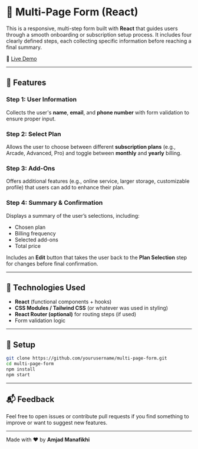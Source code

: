 # 🧾 Multi-Page Form (React)

This is a responsive, multi-step form built with **React** that guides users through a smooth onboarding or subscription setup process. It includes four clearly defined steps, each collecting specific information before reaching a final summary.

🔗 [Live Demo](https://multi-page-form-five.vercel.app/)

---

## 📑 Features

### Step 1: User Information
Collects the user's **name**, **email**, and **phone number** with form validation to ensure proper input.

### Step 2: Select Plan
Allows the user to choose between different **subscription plans** (e.g., Arcade, Advanced, Pro) and toggle between **monthly** and **yearly** billing.

### Step 3: Add-Ons
Offers additional features (e.g., online service, larger storage, customizable profile) that users can add to enhance their plan.

### Step 4: Summary & Confirmation
Displays a summary of the user’s selections, including:
- Chosen plan
- Billing frequency
- Selected add-ons
- Total price

Includes an **Edit** button that takes the user back to the **Plan Selection** step for changes before final confirmation.

---

## 🚀 Technologies Used
- **React** (functional components + hooks)
- **CSS Modules / Tailwind CSS** (or whatever was used in styling)
- **React Router (optional)** for routing steps (if used)
- Form validation logic

---

## 📂 Setup

```bash
git clone https://github.com/yourusername/multi-page-form.git
cd multi-page-form
npm install
npm start
```

---

## 📬 Feedback

Feel free to open issues or contribute pull requests if you find something to improve or want to suggest new features.

---

Made with ❤️ by **Amjad Manafikhi**
